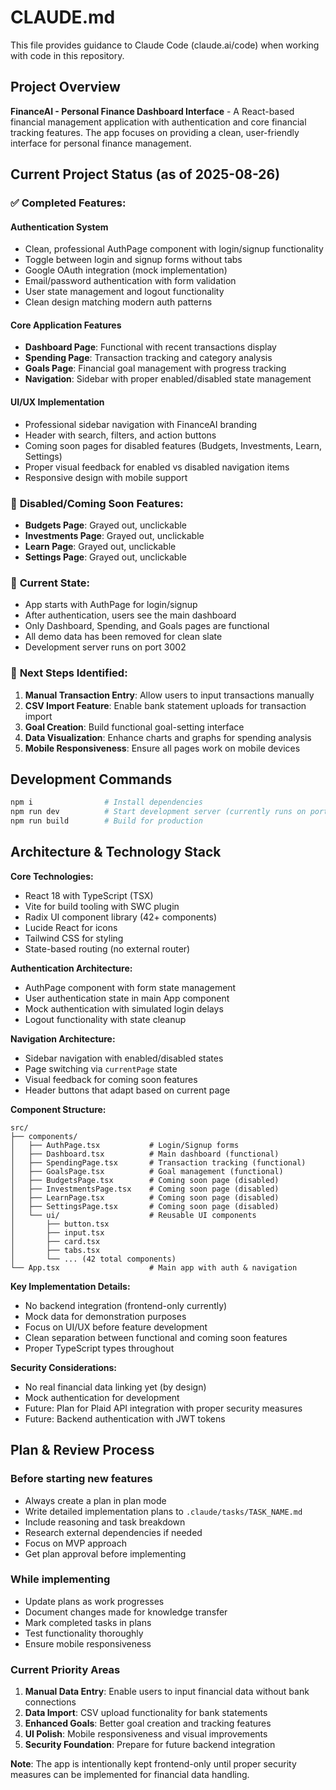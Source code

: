 # CLAUDE.md

This file provides guidance to Claude Code (claude.ai/code) when working with code in this repository.

## Project Overview

**FinanceAI - Personal Finance Dashboard Interface** - A React-based financial management application with authentication and core financial tracking features. The app focuses on providing a clean, user-friendly interface for personal finance management.

## Current Project Status (as of 2025-08-26)

### ✅ **Completed Features:**

#### **Authentication System**
- Clean, professional AuthPage component with login/signup functionality
- Toggle between login and signup forms without tabs
- Google OAuth integration (mock implementation)
- Email/password authentication with form validation
- User state management and logout functionality
- Clean design matching modern auth patterns

#### **Core Application Features**
- **Dashboard Page**: Functional with recent transactions display
- **Spending Page**: Transaction tracking and category analysis
- **Goals Page**: Financial goal management with progress tracking
- **Navigation**: Sidebar with proper enabled/disabled state management

#### **UI/UX Implementation**
- Professional sidebar navigation with FinanceAI branding
- Header with search, filters, and action buttons
- Coming soon pages for disabled features (Budgets, Investments, Learn, Settings)
- Proper visual feedback for enabled vs disabled navigation items
- Responsive design with mobile support

### 🚫 **Disabled/Coming Soon Features:**
- **Budgets Page**: Grayed out, unclickable
- **Investments Page**: Grayed out, unclickable  
- **Learn Page**: Grayed out, unclickable
- **Settings Page**: Grayed out, unclickable

### 🔄 **Current State:**
- App starts with AuthPage for login/signup
- After authentication, users see the main dashboard
- Only Dashboard, Spending, and Goals pages are functional
- All demo data has been removed for clean slate
- Development server runs on port 3002

### 🎯 **Next Steps Identified:**
1. **Manual Transaction Entry**: Allow users to input transactions manually
2. **CSV Import Feature**: Enable bank statement uploads for transaction import
3. **Goal Creation**: Build functional goal-setting interface
4. **Data Visualization**: Enhance charts and graphs for spending analysis
5. **Mobile Responsiveness**: Ensure all pages work on mobile devices

## Development Commands

```bash
npm i                # Install dependencies
npm run dev          # Start development server (currently runs on port 3002)
npm run build        # Build for production
```

## Architecture & Technology Stack

**Core Technologies:**
- React 18 with TypeScript (TSX)
- Vite for build tooling with SWC plugin
- Radix UI component library (42+ components)
- Lucide React for icons
- Tailwind CSS for styling
- State-based routing (no external router)

**Authentication Architecture:**
- AuthPage component with form state management
- User authentication state in main App component
- Mock authentication with simulated login delays
- Logout functionality with state cleanup

**Navigation Architecture:**
- Sidebar navigation with enabled/disabled states
- Page switching via `currentPage` state
- Visual feedback for coming soon features
- Header buttons that adapt based on current page

**Component Structure:**
```
src/
├── components/
│   ├── AuthPage.tsx           # Login/Signup forms
│   ├── Dashboard.tsx          # Main dashboard (functional)
│   ├── SpendingPage.tsx       # Transaction tracking (functional)  
│   ├── GoalsPage.tsx          # Goal management (functional)
│   ├── BudgetsPage.tsx        # Coming soon page (disabled)
│   ├── InvestmentsPage.tsx    # Coming soon page (disabled)
│   ├── LearnPage.tsx          # Coming soon page (disabled)
│   ├── SettingsPage.tsx       # Coming soon page (disabled)
│   └── ui/                    # Reusable UI components
│       ├── button.tsx
│       ├── input.tsx
│       ├── card.tsx
│       ├── tabs.tsx
│       └── ... (42 total components)
└── App.tsx                    # Main app with auth & navigation
```

**Key Implementation Details:**
- No backend integration (frontend-only currently)
- Mock data for demonstration purposes
- Focus on UI/UX before feature development
- Clean separation between functional and coming soon features
- Proper TypeScript types throughout

**Security Considerations:**
- No real financial data linking yet (by design)
- Mock authentication for development
- Future: Plan for Plaid API integration with proper security measures
- Future: Backend authentication with JWT tokens

## Plan & Review Process

### Before starting new features
- Always create a plan in plan mode
- Write detailed implementation plans to `.claude/tasks/TASK_NAME.md`
- Include reasoning and task breakdown
- Research external dependencies if needed
- Focus on MVP approach
- Get plan approval before implementing

### While implementing
- Update plans as work progresses
- Document changes made for knowledge transfer
- Mark completed tasks in plans
- Test functionality thoroughly
- Ensure mobile responsiveness

### Current Priority Areas
1. **Manual Data Entry**: Enable users to input financial data without bank connections
2. **Data Import**: CSV upload functionality for bank statements  
3. **Enhanced Goals**: Better goal creation and tracking features
4. **UI Polish**: Mobile responsiveness and visual improvements
5. **Security Foundation**: Prepare for future backend integration

**Note**: The app is intentionally kept frontend-only until proper security measures can be implemented for financial data handling.